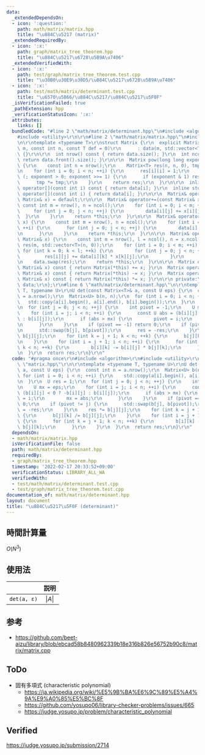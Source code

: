 ```yaml
---
data:
  _extendedDependsOn:
  - icon: ':question:'
    path: math/matrix/matrix.hpp
    title: "\u884C\u5217 (matrix)"
  _extendedRequiredBy:
  - icon: ':x:'
    path: graph/matrix_tree_theorem.hpp
    title: "\u884C\u5217\u6728\u5B9A\u7406"
  _extendedVerifiedWith:
  - icon: ':x:'
    path: test/graph/matrix_tree_theorem.test.cpp
    title: "\u30B0\u30E9\u30D5/\u884C\u5217\u6728\u5B9A\u7406"
  - icon: ':x:'
    path: test/math/matrix/determinant.test.cpp
    title: "\u6570\u5B66/\u884C\u5217/\u884C\u5217\u5F0F"
  _isVerificationFailed: true
  _pathExtension: hpp
  _verificationStatusIcon: ':x:'
  attributes:
    links: []
  bundledCode: "#line 2 \"math/matrix/determinant.hpp\"\n#include <algorithm>\r\n\
    #include <utility>\r\n\r\n#line 2 \"math/matrix/matrix.hpp\"\n#include <vector>\r\
    \n\r\ntemplate <typename T>\r\nstruct Matrix {\r\n  explicit Matrix(const int\
    \ m, const int n, const T def = 0)\r\n      : data(m, std::vector<T>(n, def))\
    \ {}\r\n\r\n  int nrow() const { return data.size(); }\r\n  int ncol() const {\
    \ return data.front().size(); }\r\n\r\n  Matrix pow(long long exponent) const\
    \ {\r\n    const int n = nrow();\r\n    Matrix<T> res(n, n, 0), tmp = *this;\r\
    \n    for (int i = 0; i < n; ++i) {\r\n      res[i][i] = 1;\r\n    }\r\n    for\
    \ (; exponent > 0; exponent >>= 1) {\r\n      if (exponent & 1) res *= tmp;\r\n\
    \      tmp *= tmp;\r\n    }\r\n    return res;\r\n  }\r\n\r\n  inline const std::vector<T>&\
    \ operator[](const int i) const { return data[i]; }\r\n  inline std::vector<T>&\
    \ operator[](const int i) { return data[i]; }\r\n\r\n  Matrix& operator=(const\
    \ Matrix& x) = default;\r\n\r\n  Matrix& operator+=(const Matrix& x) {\r\n   \
    \ const int m = nrow(), n = ncol();\r\n    for (int i = 0; i < m; ++i) {\r\n \
    \     for (int j = 0; j < n; ++j) {\r\n        data[i][j] += x[i][j];\r\n    \
    \  }\r\n    }\r\n    return *this;\r\n  }\r\n\r\n  Matrix& operator-=(const Matrix&\
    \ x) {\r\n    const int m = nrow(), n = ncol();\r\n    for (int i = 0; i < m;\
    \ ++i) {\r\n      for (int j = 0; j < n; ++j) {\r\n        data[i][j] -= x[i][j];\r\
    \n      }\r\n    }\r\n    return *this;\r\n  }\r\n\r\n  Matrix& operator*=(const\
    \ Matrix& x) {\r\n    const int m = nrow(), l = ncol(), n = x.ncol();\r\n    std::vector<std::vector<T>>\
    \ res(m, std::vector<T>(n, 0));\r\n    for (int i = 0; i < m; ++i) {\r\n     \
    \ for (int k = 0; k < l; ++k) {\r\n        for (int j = 0; j < n; ++j) {\r\n \
    \         res[i][j] += data[i][k] * x[k][j];\r\n        }\r\n      }\r\n    }\r\
    \n    data.swap(res);\r\n    return *this;\r\n  }\r\n\r\n  Matrix operator+(const\
    \ Matrix& x) const { return Matrix(*this) += x; }\r\n  Matrix operator-(const\
    \ Matrix& x) const { return Matrix(*this) -= x; }\r\n  Matrix operator*(const\
    \ Matrix& x) const { return Matrix(*this) *= x; }\r\n\r\n private:\r\n  std::vector<std::vector<T>>\
    \ data;\r\n};\r\n#line 6 \"math/matrix/determinant.hpp\"\n\r\ntemplate <typename\
    \ T, typename U>\r\nU det(const Matrix<T>& a, const U eps) {\r\n  const int n\
    \ = a.nrow();\r\n  Matrix<U> b(n, n);\r\n  for (int i = 0; i < n; ++i) {\r\n \
    \   std::copy(a[i].begin(), a[i].end(), b[i].begin());\r\n  }\r\n  U res = 1;\r\
    \n  for (int j = 0; j < n; ++j) {\r\n    int pivot = -1;\r\n    U mx = eps;\r\n\
    \    for (int i = j; i < n; ++i) {\r\n      const U abs = (b[i][j] < 0 ? -b[i][j]\
    \ : b[i][j]);\r\n      if (abs > mx) {\r\n        pivot = i;\r\n        mx = abs;\r\
    \n      }\r\n    }\r\n    if (pivot == -1) return 0;\r\n    if (pivot != j) {\r\
    \n      std::swap(b[j], b[pivot]);\r\n      res = -res;\r\n    }\r\n    res *=\
    \ b[j][j];\r\n    for (int k = j + 1; k < n; ++k) {\r\n      b[j][k] /= b[j][j];\r\
    \n    }\r\n    for (int i = j + 1; i < n; ++i) {\r\n      for (int k = j + 1;\
    \ k < n; ++k) {\r\n        b[i][k] -= b[i][j] * b[j][k];\r\n      }\r\n    }\r\
    \n  }\r\n  return res;\r\n}\r\n"
  code: "#pragma once\r\n#include <algorithm>\r\n#include <utility>\r\n\r\n#include\
    \ \"matrix.hpp\"\r\n\r\ntemplate <typename T, typename U>\r\nU det(const Matrix<T>&\
    \ a, const U eps) {\r\n  const int n = a.nrow();\r\n  Matrix<U> b(n, n);\r\n \
    \ for (int i = 0; i < n; ++i) {\r\n    std::copy(a[i].begin(), a[i].end(), b[i].begin());\r\
    \n  }\r\n  U res = 1;\r\n  for (int j = 0; j < n; ++j) {\r\n    int pivot = -1;\r\
    \n    U mx = eps;\r\n    for (int i = j; i < n; ++i) {\r\n      const U abs =\
    \ (b[i][j] < 0 ? -b[i][j] : b[i][j]);\r\n      if (abs > mx) {\r\n        pivot\
    \ = i;\r\n        mx = abs;\r\n      }\r\n    }\r\n    if (pivot == -1) return\
    \ 0;\r\n    if (pivot != j) {\r\n      std::swap(b[j], b[pivot]);\r\n      res\
    \ = -res;\r\n    }\r\n    res *= b[j][j];\r\n    for (int k = j + 1; k < n; ++k)\
    \ {\r\n      b[j][k] /= b[j][j];\r\n    }\r\n    for (int i = j + 1; i < n; ++i)\
    \ {\r\n      for (int k = j + 1; k < n; ++k) {\r\n        b[i][k] -= b[i][j] *\
    \ b[j][k];\r\n      }\r\n    }\r\n  }\r\n  return res;\r\n}\r\n"
  dependsOn:
  - math/matrix/matrix.hpp
  isVerificationFile: false
  path: math/matrix/determinant.hpp
  requiredBy:
  - graph/matrix_tree_theorem.hpp
  timestamp: '2022-02-17 20:33:52+09:00'
  verificationStatus: LIBRARY_ALL_WA
  verifiedWith:
  - test/math/matrix/determinant.test.cpp
  - test/graph/matrix_tree_theorem.test.cpp
documentation_of: math/matrix/determinant.hpp
layout: document
title: "\u884C\u5217\u5F0F (determinant)"
---
```



## 時間計算量

$O(N^3)$


## 使用法

||説明|
|:--:|:--:|
|`det(a, ε)`|$\lvert A \rvert$|


## 参考

- https://github.com/beet-aizu/library/blob/ebcad58b8480962339b18e316b826e56752b90c8/matrix/matrix.cpp


## ToDo

- 固有多項式 (characteristic polynomial)
  - https://ja.wikipedia.org/wiki/%E5%9B%BA%E6%9C%89%E5%A4%9A%E9%A0%85%E5%BC%8F
  - https://github.com/yosupo06/library-checker-problems/issues/665
  - https://judge.yosupo.jp/problem/characteristic_polynomial


## Verified

https://judge.yosupo.jp/submission/2714
